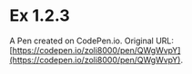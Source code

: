# Ex 1.2.3

A Pen created on CodePen.io. Original URL: [https://codepen.io/zoli8000/pen/QWgWvpY](https://codepen.io/zoli8000/pen/QWgWvpY).


